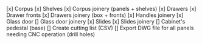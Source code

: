 [x] Corpus
[x] Shelves
[x] Corpus joinery (panels + shelves)
[x] Drawers
[x] Drawer fronts
[x] Drawers joinery (box + fronts)
[x] Handles joinery
[x] Glass door
[] Glass door joinery
[x] Slides
[x] Slides joinery
[] Cabinet's pedestal (base)
[] Create cutting list (CSV)
[] Export DWG file for all panels needing CNC operation (drill holes)
